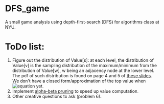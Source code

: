 # DFS_game
A small game analysis using depth-first-search (DFS) for algorithms class at NYU.
# ToDo list:
1. Figure out the distribution of Value[s]: at each level, the distribution of Value[v] is the sampling distribution of the maximum/minimum from the distribution of Value[w], w being an adjacency node at the lower level. The pdf of such distribution is found on page 4 and 5 of [these slides](https://www2.stat.duke.edu/courses/Spring12/sta104.1/Lectures/Lec15.pdf). We don't have a closed form/approximation of the top value when ![equation](<img src="http://www.sciweavers.org/tex2img.php?eq=%5Clim_%7Bn%5Crightarrow%20%5Cinfty%7D&bc=White&fc=Black&im=jpg&fs=12&ff=arev&edit=0" align="center" border="0" alt="\lim_{n\rightarrow \infty}" width="36" height="25" />) yet.
2. Implement [alpha-beta pruning](https://en.wikipedia.org/wiki/Alpha%E2%80%93beta_pruning) to speed up value computation. 
3. Other creative questions to ask (problem 6).
